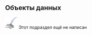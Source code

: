 ## Объекты данных
![Раздел не написан](lib/imgs/custom_field/planned_section.png) Этот подраздел ещё не написан